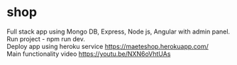 # shop <br />
Full stack app using Mongo DB, Express, Node js, Angular with admin panel. <br /> 
Run project - npm run dev. <br />
Deploy app using heroku service https://maeteshop.herokuapp.com/ <br />
Main functionality video https://youtu.be/NXN6oVhtUAs <br />
